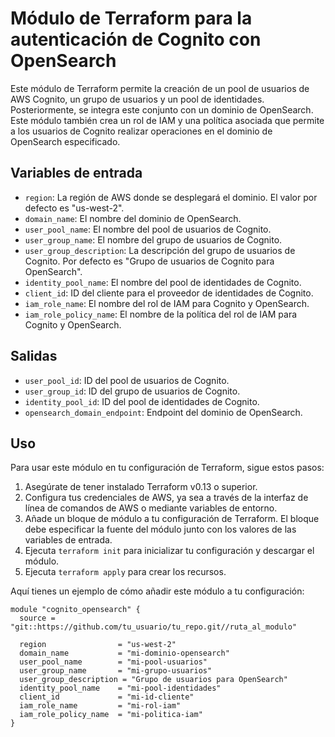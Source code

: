 # Módulo de Terraform para la autenticación de Cognito con OpenSearch

Este módulo de Terraform permite la creación de un pool de usuarios de AWS Cognito, un grupo de usuarios y un pool de identidades. Posteriormente, se integra este conjunto con un dominio de OpenSearch. Este módulo también crea un rol de IAM y una política asociada que permite a los usuarios de Cognito realizar operaciones en el dominio de OpenSearch especificado.

## Variables de entrada

- `region`: La región de AWS donde se desplegará el dominio. El valor por defecto es "us-west-2".
- `domain_name`: El nombre del dominio de OpenSearch.
- `user_pool_name`: El nombre del pool de usuarios de Cognito.
- `user_group_name`: El nombre del grupo de usuarios de Cognito.
- `user_group_description`: La descripción del grupo de usuarios de Cognito. Por defecto es "Grupo de usuarios de Cognito para OpenSearch".
- `identity_pool_name`: El nombre del pool de identidades de Cognito.
- `client_id`: ID del cliente para el proveedor de identidades de Cognito.
- `iam_role_name`: El nombre del rol de IAM para Cognito y OpenSearch.
- `iam_role_policy_name`: El nombre de la política del rol de IAM para Cognito y OpenSearch.

## Salidas

- `user_pool_id`: ID del pool de usuarios de Cognito.
- `user_group_id`: ID del grupo de usuarios de Cognito.
- `identity_pool_id`: ID del pool de identidades de Cognito.
- `opensearch_domain_endpoint`: Endpoint del dominio de OpenSearch.

## Uso

Para usar este módulo en tu configuración de Terraform, sigue estos pasos:

1. Asegúrate de tener instalado Terraform v0.13 o superior.
2. Configura tus credenciales de AWS, ya sea a través de la interfaz de línea de comandos de AWS o mediante variables de entorno.
3. Añade un bloque de módulo a tu configuración de Terraform. El bloque debe especificar la fuente del módulo junto con los valores de las variables de entrada.
4. Ejecuta `terraform init` para inicializar tu configuración y descargar el módulo.
5. Ejecuta `terraform apply` para crear los recursos.

Aquí tienes un ejemplo de cómo añadir este módulo a tu configuración:

```hcl
module "cognito_opensearch" {
  source = "git::https://github.com/tu_usuario/tu_repo.git//ruta_al_modulo"

  region                = "us-west-2"
  domain_name           = "mi-dominio-opensearch"
  user_pool_name        = "mi-pool-usuarios"
  user_group_name       = "mi-grupo-usuarios"
  user_group_description = "Grupo de usuarios para OpenSearch"
  identity_pool_name    = "mi-pool-identidades"
  client_id             = "mi-id-cliente"
  iam_role_name         = "mi-rol-iam"
  iam_role_policy_name  = "mi-politica-iam"
}

